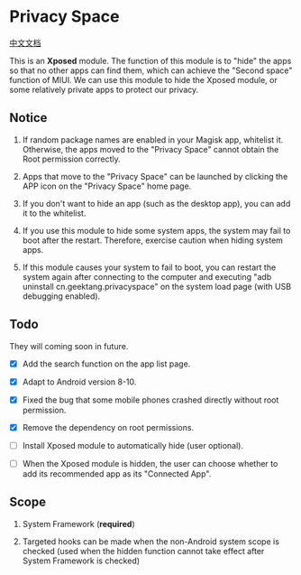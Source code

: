 # Privacy Space

[中文文档](https://github.com/Xposed-Modules-Repo/cn.geektang.privacyspace/blob/main/README_CN.md)

This is an **Xposed** module. The function of this module is to "hide" the apps so that no other apps can find them, which can achieve the "Second space" function of MIUI. We can use this module to hide the Xposed module, or some relatively private apps to protect our privacy.

## Notice

1. If random package names are enabled in your Magisk app, whitelist it. Otherwise, the apps moved to the "Privacy Space" cannot obtain the Root permission correctly.

2. Apps that move to the "Privacy Space" can be launched by clicking the APP icon on the "Privacy Space" home page.

3. If you don't want to hide an app (such as the desktop app), you can add it to the whitelist.

4. If you use this module to hide some system apps, the system may fail to boot after the restart. Therefore, exercise caution when hiding system apps.

5. If this module causes your system to fail to boot, you can restart the system again after connecting to the computer and executing "adb uninstall cn.geektang.privacyspace" on the system load page (with USB debugging enabled).


## Todo

They will coming soon in future.

- [x] Add the search function on the app list page.

- [x] Adapt to Android version 8-10.

- [x] Fixed the bug that some mobile phones crashed directly without root permission.

- [x] Remove the dependency on root permissions.

- [ ] Install Xposed module to automatically hide (user optional).

- [ ] When the Xposed module is hidden, the user can choose whether to add its recommended app as its "Connected App".


## Scope

1. System Framework (**required**)

2. Targeted hooks can be made when the non-Android system scope is checked (used when the hidden function cannot take effect after System Framework is checked)